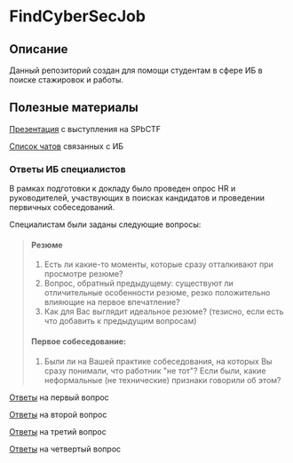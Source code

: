 # FindCyberSecJob
## Описание
Данный репозиторий создан для помощи студентам в сфере ИБ в поиске стажировок и работы.
## Полезные материалы
[Презентация]() с выступления на SPbCTF
 

[Список чатов](https://github.com/MiichaelKlimenko/FindCyberSecJob/blob/main/chats.md) связанных с ИБ

### Ответы ИБ специалистов
В рамках подготовки к докладу было проведен опрос HR и руководителей, участвующих в поисках кандидатов и проведении первичных собеседований.

Специалистам были заданы следующие вопросы:

> #### Резюме
> 1) Есть ли какие-то моменты, которые сразу отталкивают при просмотре резюме? 
> 2) Вопрос, обратный предыдущему: существуют ли отличительные особенности резюме, резко положительно влияющие на первое впечатление? 
> 3) Как для Вас выглядит идеальное резюме? (тезисно, если есть что добавить к предыдущим вопросам)
> #### Первое собеседование:
> 1) Были ли на Вашей практике собеседования, на которых Вы сразу понимали, что работник "не тот"? 
>   Если были, какие неформальные (не технические) признаки говорили об этом?

[Ответы](https://github.com/MiichaelKlimenko/FindCyberSecJob/blob/main/first_question.md) на первый вопрос

[Ответы](https://github.com/MiichaelKlimenko/FindCyberSecJob/blob/main/second.md) на второй вопрос

[Ответы](https://github.com/MiichaelKlimenko/FindCyberSecJob/blob/main/third_question.md) на третий вопрос

[Ответы](https://github.com/MiichaelKlimenko/FindCyberSecJob/blob/main/fourth_question.md) на четвертый вопрос
